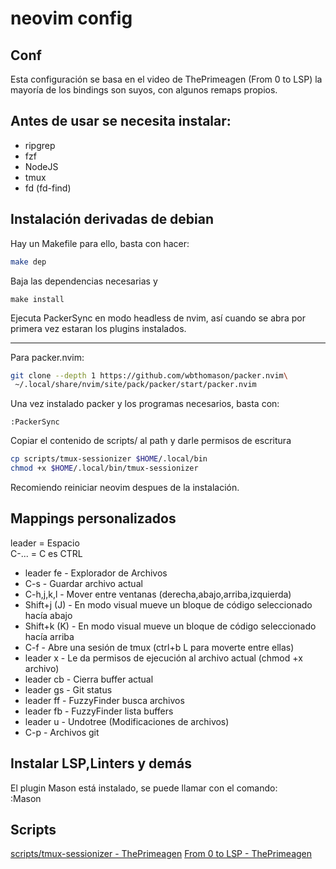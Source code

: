 # neovim config

## Conf

Esta configuración se basa en el video de ThePrimeagen (From 0 to LSP) la mayoría
de los bindings son suyos, con algunos remaps propios.

## Antes de usar se necesita instalar:

* ripgrep
* fzf
* NodeJS
* tmux
* fd (fd-find)

## Instalación derivadas de debian

Hay un Makefile para ello, basta con hacer:
```sh
make dep
```
Baja las dependencias necesarias y
```
make install
```
Ejecuta PackerSync en modo headless de nvim, así cuando se abra por primera vez
estaran los plugins instalados.

---

Para packer.nvim:
```sh
git clone --depth 1 https://github.com/wbthomason/packer.nvim\
 ~/.local/share/nvim/site/pack/packer/start/packer.nvim
```
 Una vez instalado packer y los programas necesarios, basta con:
 ```vim
 :PackerSync
 ```
Copiar el contenido de scripts/ al path y darle permisos de escritura
```sh
cp scripts/tmux-sessionizer $HOME/.local/bin
chmod +x $HOME/.local/bin/tmux-sessionizer
```

 Recomiendo reiniciar neovim despues de la instalación.

## Mappings personalizados
leader  = Espacio   
C-... = C es CTRL   

* leader fe - Explorador de Archivos
* C-s - Guardar archivo actual
* C-h,j,k,l - Mover entre ventanas (derecha,abajo,arriba,izquierda)
* Shift+j (J) - En modo visual mueve un bloque de código seleccionado hacía abajo
* Shift+k (K) - En modo visual mueve un bloque de código seleccionado hacía arriba
* C-f - Abre una sesión de tmux (ctrl+b L para moverte entre ellas)
* leader x - Le da permisos de ejecución al archivo actual (chmod +x archivo)
* leader cb - Cierra buffer actual
* leader gs - Git status
* leader ff - FuzzyFinder busca archivos
* leader fb - FuzzyFinder lista buffers
* leader u - Undotree (Modificaciones de archivos)
* C-p - Archivos git

## Instalar LSP,Linters y demás

El plugin Mason está instalado, se puede llamar con el comando:   
:Mason


## Scripts
[scripts/tmux-sessionizer - ThePrimeagen](https://github.com/ThePrimeagen/.dotfiles/blob/master/bin/.local/scripts/tmux-sessionizer)
[From 0 to LSP - ThePrimeagen](https://www.youtube.com/watch?v=w7i4amO_zaE)
